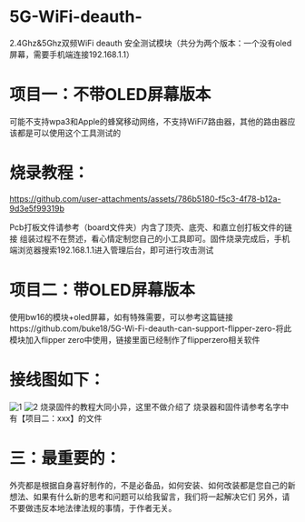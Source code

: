 # 5G-WiFi-deauth-
2.4Ghz&amp;5Ghz双频WiFi deauth 安全测试模块（共分为两个版本：一个没有oled屏幕，需要手机端连接192.168.1.1）
# 项目一：不带OLED屏幕版本
可能不支持wpa3和Apple的蜂窝移动网络，不支持WiFi7路由器，其他的路由器应该都是可以使用这个工具测试的
# 烧录教程：
https://github.com/user-attachments/assets/786b5180-f5c3-4f78-b12a-9d3e5f99319b

Pcb打板文件请参考（board文件夹）内含了顶壳、底壳、和嘉立创打板文件的链接
组装过程不在赘述，看心情定制您自己的小工具即可。固件烧录完成后，手机端浏览器搜索192.168.1.1进入管理后台，即可进行攻击测试

# 项目二：带OLED屏幕版本
使用bw16的模块+oled屏幕，如有特殊需要，可以参考这篇链接https://github.com/buke18/5G-Wi-Fi-deauth-can-support-flipper-zero-将此模块加入flipper zero中使用，链接里面已经制作了flipperzero相关软件
# 接线图如下：
![1](https://github.com/user-attachments/assets/ac806e52-104d-47c0-b187-b061f9f06223)
![2](https://github.com/user-attachments/assets/128850cc-548e-4e05-a527-ba07454f209b)
烧录固件的教程大同小异，这里不做介绍了
烧录器和固件请参考名字中有【项目二：xxx】的文件



# 三：最重要的：
外壳都是根据自身喜好制作的，不是必备品，如何安装、如何改装都是您自己的新想法、如果有什么新的思考和问题可以给我留言，我们将一起解决它们
另外，请不要做违反本地法律法规的事情，于作者无关。
